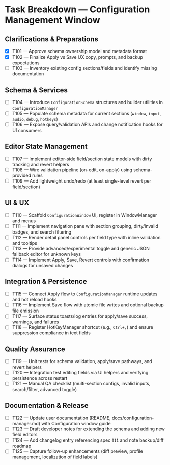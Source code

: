 # Task Breakdown — Configuration Management Window

## Clarifications & Preparations
- [x] T101 — Approve schema ownership model and metadata format
- [x] T102 — Finalize Apply vs Save UX copy, prompts, and backup expectations
- [ ] T103 — Inventory existing config sections/fields and identify missing documentation

## Schema & Services
- [ ] T104 — Introduce `ConfigurationSchema` structures and builder utilities in `ConfigurationManager`
- [ ] T105 — Populate schema metadata for current sections (`window`, `input`, `audio`, `debug`, `hotkeys`)
- [ ] T106 — Expose query/validation APIs and change notification hooks for UI consumers

## Editor State Management
- [ ] T107 — Implement editor-side field/section state models with dirty tracking and revert helpers
- [ ] T108 — Wire validation pipeline (on-edit, on-apply) using schema-provided rules
- [ ] T109 — Add lightweight undo/redo (at least single-level revert per field/section)

## UI & UX
- [ ] T110 — Scaffold `ConfigurationWindow` UI, register in WindowManager and menus
- [ ] T111 — Implement navigation pane with section grouping, dirty/invalid badges, and search filtering
- [ ] T112 — Render detail panel controls per field type with inline validation and tooltips
- [ ] T113 — Provide advanced/experimental toggle and generic JSON fallback editor for unknown keys
- [ ] T114 — Implement Apply, Save, Revert controls with confirmation dialogs for unsaved changes

## Integration & Persistence
- [ ] T115 — Connect Apply flow to `ConfigurationManager` runtime updates and hot reload hooks
- [ ] T116 — Implement Save flow with atomic file writes and optional backup file emission
- [ ] T117 — Surface status toasts/log entries for apply/save success, warnings, and failures
- [ ] T118 — Register HotKeyManager shortcut (e.g., `Ctrl+,`) and ensure suppression compliance in text fields

## Quality Assurance
- [ ] T119 — Unit tests for schema validation, apply/save pathways, and revert helpers
- [ ] T120 — Integration test editing fields via UI helpers and verifying persistence across restart
- [ ] T121 — Manual QA checklist (multi-section configs, invalid inputs, search/filter, advanced toggle)

## Documentation & Release
- [ ] T122 — Update user documentation (README, docs/configuration-manager.md) with Configuration window guide
- [ ] T123 — Draft developer notes for extending the schema and adding new field editors
- [ ] T124 — Add changelog entry referencing spec `011` and note backup/diff roadmap
- [ ] T125 — Capture follow-up enhancements (diff preview, profile management, localization of field labels)
